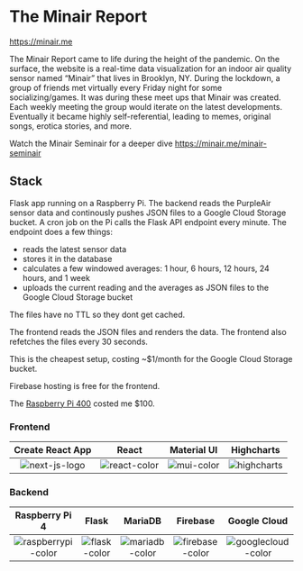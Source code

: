 # The Minair Report

https://minair.me 

The Minair Report came to life during the height of the pandemic.
On the surface, the website is a real-time data visualization for an indoor air
quality sensor named “Minair” that lives in Brooklyn, NY. During the lockdown, a
group of friends met virtually every Friday night for some socializing/games.
It was during these meet ups that Minair was created. Each weekly meeting the
group would iterate on the latest developments. Eventually it became highly
self-referential, leading to memes, original songs, erotica stories, and more.

Watch the Minair Seminair for a deeper dive
https://minair.me/minair-seminair


## Stack
Flask app running on a Raspberry Pi. The backend reads the PurpleAir sensor data and continously pushes JSON files to a Google Cloud Storage bucket. A cron job on the Pi calls the Flask API endpoint every minute. The endpoint does a few things:
* reads the latest sensor data
* stores it in the database
* calculates a few windowed averages: 1 hour, 6 hours, 12 hours, 24 hours, and 1 week
* uploads the current reading and the averages as JSON files to the Google Cloud Storage bucket 

The files have no TTL so they dont get cached. 

The frontend reads the JSON files and renders the data. The frontend also refetches the files every 30 seconds.

This is the cheapest setup, costing ~$1/month for the Google Cloud Storage bucket.

Firebase hosting is free for the frontend.

The [Raspberry Pi 400](https://www.raspberrypi.com/products/raspberry-pi-400/) costed me $100.

### Frontend

|                           Create React App                            |                            React                             |                         Material UI                          |                          Highcharts                          |
| :----------------------------------------------------------: | :----------------------------------------------------------: | :----------------------------------------------------------: | :----------------------------------------------------------: |
| ![next-js-logo](https://create-react-app.dev/img/logo.svg) | ![react-color](https://github.com/minair-affair/minair-report/assets/327971/01a14705-9574-4a65-8c92-5476755d380b) | ![mui-color](https://github.com/minair-affair/minair-report/assets/327971/39712485-03e0-4fd0-adc6-dd2c1943d674) | ![highcharts](https://github.com/minair-affair/minair-report/assets/327971/d1a825d0-72d9-4ca6-8ae6-28c873b72c53) |


### Backend

|                        Raspberry Pi 4                        |                            Flask                             |                           MariaDB                            |                           Firebase                           |                         Google Cloud                         |
| :----------------------------------------------------------: | :----------------------------------------------------------: | :----------------------------------------------------------: | :----------------------------------------------------------: | :----------------------------------------------------------: |
| ![raspberrypi-color](https://github.com/minair-affair/minair-report/assets/327971/71620722-df93-4452-978e-f577ba76d11e) | ![flask-color](https://github.com/minair-affair/minair-report/assets/83786415/8cf78e82-575e-4842-8b05-b5a459b72a30) | ![mariadb-color](https://github.com/minair-affair/minair-report/assets/327971/5b32edee-8311-4da9-ad74-1b45e788db8a) | ![firebase-color](https://github.com/minair-affair/minair-report/assets/327971/d78d0e31-c31a-433d-b103-95944f90b4bb) | ![googlecloud-color](https://github.com/minair-affair/minair-report/assets/327971/0b2c6b82-5cdb-42b9-b94e-8cbac34aca14) |
